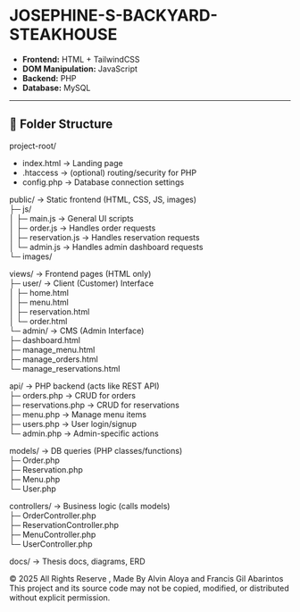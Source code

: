 # JOSEPHINE-S-BACKYARD-STEAKHOUSE 

- **Frontend:** HTML + TailwindCSS  
- **DOM Manipulation:** JavaScript  
- **Backend:** PHP  
- **Database:** MySQL  

---

## 📂 Folder Structure

project-root/
- index.html → Landing page  
- .htaccess → (optional) routing/security for PHP  
- config.php → Database connection settings  

public/ → Static frontend (HTML, CSS, JS, images)     
    ├─ js/  
    │   ├─ main.js → General UI scripts  
    │   ├─ order.js → Handles order requests  
    │   ├─ reservation.js → Handles reservation requests  
    │   └─ admin.js → Handles admin dashboard requests  
    └─ images/  

views/ → Frontend pages (HTML only)  
    ├─ user/ → Client (Customer) Interface  
    │   ├─ home.html  
    │   ├─ menu.html  
    │   ├─ reservation.html  
    │   └─ order.html  
    └─ admin/ → CMS (Admin Interface)  
        ├─ dashboard.html  
        ├─ manage_menu.html  
        ├─ manage_orders.html  
        └─ manage_reservations.html  

api/ → PHP backend (acts like REST API)  
    ├─ orders.php → CRUD for orders  
    ├─ reservations.php → CRUD for reservations  
    ├─ menu.php → Manage menu items  
    ├─ users.php → User login/signup  
    └─ admin.php → Admin-specific actions  

models/ → DB queries (PHP classes/functions)  
    ├─ Order.php  
    ├─ Reservation.php  
    ├─ Menu.php  
    └─ User.php  

controllers/ → Business logic (calls models)  
    ├─ OrderController.php  
    ├─ ReservationController.php  
    ├─ MenuController.php  
    └─ UserController.php  

docs/ → Thesis docs, diagrams, ERD  



© 2025 All Rights Reserve , Made By Alvin Aloya and Francis Gil Abarintos 
This project and its source code may not be copied, modified, or distributed
without explicit permission.
